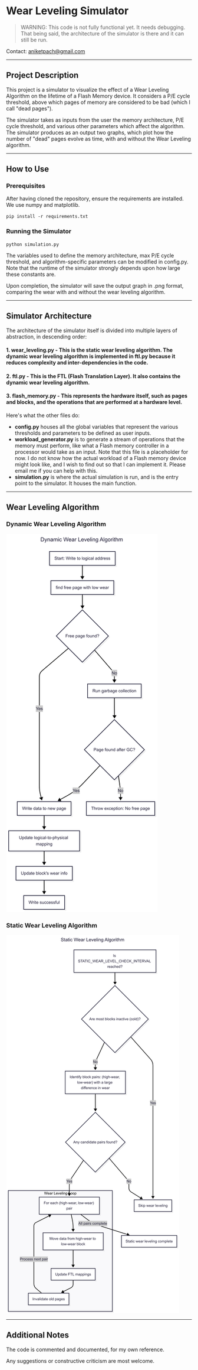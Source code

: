 # Wear Leveling Simulator

> WARNING: This code is not fully functional yet. It needs debugging. That being said, the architecture of the simulator is there and it can still be run.

Contact: aniketpach@gmail.com  

---

## Project Description
This project is a simulator to visualize the effect of a Wear Leveling Algorithm on the lifetime of a Flash Memory device. It considers a P/E cycle threshold, above which pages of memory are considered to be bad (which I call "dead pages").

The simulator takes as inputs from the user the memory architecture, P/E cycle threshold, and various other parameters which affect the algorithm.
The simulator produces as an output two graphs, which plot how the number of "dead" pages evolve as time, with and without the Wear Leveling algorithm.

---

## How to Use

### Prerequisites

After having cloned the repository, ensure the requirements are installed. We use numpy and matplotlib.

    pip install -r requirements.txt

### Running the Simulator

    python simulation.py

The variables used to define the memory architecture, max P/E cycle threshold, and algorithm-specific parameters can be modified in config.py. Note that the runtime of the simulator strongly depends upon how large these constants are.

Upon completion, the simulator will save the output graph in .png format, comparing the wear with and without the wear leveling algorithm.

---

## Simulator Architecture
The architecture of the simulator itself is divided into multiple layers of abstraction, in descending order:

#### 1. wear_leveling.py - This is the static wear leveling algorithm. The dynamic wear leveling algorithm is implemented in ftl.py because it reduces complexity and inter-dependencies in the code.

#### 2. ftl.py - This is the FTL (Flash Translation Layer). It also contains the dynamic wear leveling algorithm.

#### 3. flash_memory.py - This represents the hardware itself, such as pages and blocks, and the operations that are performed at a hardware level.

Here's what the other files do:

- **config.py** houses all the global variables that represent the various thresholds and parameters to be defined as user inputs.
- **workload_generator.py** is to generate a stream of operations that the memory must perform, like what a Flash memory controller in a processor would take as an input. Note that this file is a placeholder for now. I do not know how the actual workload of a Flash memory device might look like, and I wish to find out so that I can implement it. Please email me if you can help with this.
- **simulation.py** is where the actual simulation is run, and is the entry point to the simulator. It houses the main function.

---

## Wear Leveling Algorithm

### Dynamic Wear Leveling Algorithm
![Flowchart for the Dynamic Wear Leveling Algorithm](DynamicWL.png)

### Static Wear Leveling Algorithm
![Flowchart for the Static Wear Leveling Algorithm](StaticWL.png)

---

## Additional Notes
The code is commented and documented, for my own reference.

Any suggestions or constructive criticism are most welcome.
